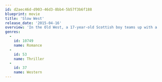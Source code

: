 ```yaml
---
id: d2aec46d-d903-46d3-8bb4-5b57f3b6f188
blueprint: movie
title: 'Slow West'
release_date: '2015-04-16'
overview: 'In the Old West, a 17-year-old Scottish boy teams up with a mysterious gunman to find the woman with whom he is infatuated.'
genres:
  -
    id: 10749
    name: Romance
  -
    id: 53
    name: Thriller
  -
    id: 37
    name: Western
---
```

